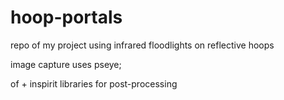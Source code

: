 # hoop-portals

repo of my project using infrared floodlights on reflective hoops

image capture uses pseye; 

of + inspirit libraries for post-processing
